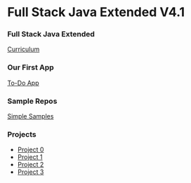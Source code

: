 # Full Stack Java Extended V4.1

### Full Stack Java Extended
[Curriculum](./curriculum.md)

### Our First App
[To-Do App](./to-do-app/)

### Sample Repos
[Simple Samples](https://github.com/simple-samples)

### Projects
 - [Project 0](./notes/projects/project-0.md)
 - [Project 1]()
 - [Project 2]()
 - [Project 3]()
